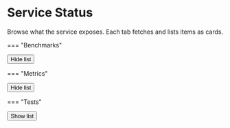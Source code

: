 # Service Status

Browse what the service exposes. Each tab fetches and lists items as cards.

=== "Benchmarks"
    <div class="tab-tools">
      <button id="toggle-benchmarks" class="md-button">Hide list</button>
      <span id="status-benchmarks-status" style="margin-left:.5rem;"></span>
    </div>
    <div id="status-benchmarks-grid" class="cards"></div>

=== "Metrics"
    <div class="tab-tools">
      <button id="toggle-metrics" class="md-button">Hide list</button>
      <span id="status-metrics-status" style="margin-left:.5rem;"></span>
    </div>
    <div id="status-metrics-grid" class="cards"></div>

=== "Tests"
    <div class="tab-tools">
      <button id="toggle-tests" class="md-button">Show list</button>
      <span id="status-tests-status" style="margin-left:.5rem;"></span>
    </div>
    <div id="status-tests-grid" class="cards"></div>
